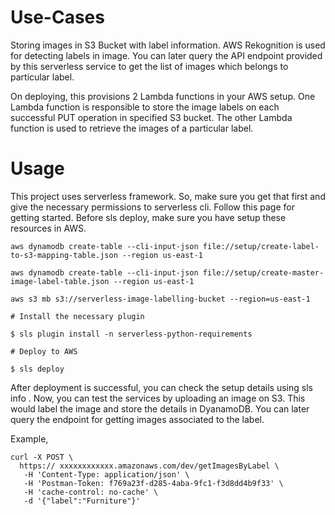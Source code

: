 # Use-Cases
Storing images in S3 Bucket with label information. AWS Rekognition is used for detecting labels in image. You can later query the API endpoint provided by this serverless service to get the list of images which belongs to particular label.

On deploying, this provisions 2 Lambda functions in your AWS setup. One Lambda function is responsible to store the image labels on each successful PUT operation in specified S3 bucket. The other Lambda function is used to retrieve the images of a particular label.


# Usage
This project uses serverless framework. So, make sure you get that first and give the necessary permissions to serverless cli. Follow this page for getting started.
Before sls deploy, make sure you have setup these resources in AWS.

`aws dynamodb create-table --cli-input-json file://setup/create-label-to-s3-mapping-table.json --region us-east-1`

`aws dynamodb create-table --cli-input-json file://setup/create-master-image-label-table.json --region us-east-1`

`aws s3 mb s3://serverless-image-labelling-bucket --region=us-east-1`

`# Install the necessary plugin`

`$ sls plugin install -n serverless-python-requirements`

`# Deploy to AWS`

`$ sls deploy`

After deployment is successful, you can check the setup details using sls info . Now, you can test the services by uploading an image on S3. This would label the image and store the details in DyanamoDB. You can later query the endpoint for getting images associated to the label.

Example,

```
curl -X POST \
  https:// xxxxxxxxxxxx.amazonaws.com/dev/getImagesByLabel \
   -H 'Content-Type: application/json' \
   -H 'Postman-Token: f769a23f-d285-4aba-9fc1-f3d8dd4b9f33' \
   -H 'cache-control: no-cache' \
   -d '{"label":"Furniture"}'
```

